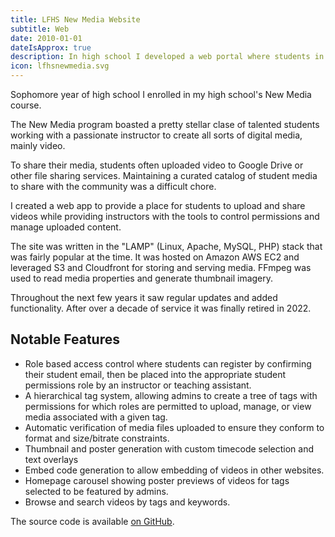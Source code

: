 ```yaml
---
title: LFHS New Media Website
subtitle: Web
date: 2010-01-01
dateIsApprox: true
description: In high school I developed a web portal where students in the New Media class could upload and share their projects.
icon: lfhsnewmedia.svg
---
```


Sophomore year of high school I enrolled in my high school's New Media course.

The New Media program boasted a pretty stellar clase of talented students
working with a passionate instructor to create all sorts of digital media,
mainly video.

To share their media, students often uploaded video to Google Drive or other
file sharing services. Maintaining a curated catalog of student media to share
with the community was a difficult chore.

I created a web app to provide a place for students to upload and share videos
while providing instructors with the tools to control permissions and manage
uploaded content.

The site was written in the "LAMP" (Linux, Apache, MySQL, PHP) stack that was
fairly popular at the time. It was hosted on Amazon AWS EC2 and leveraged S3
and Cloudfront for storing and serving media. FFmpeg was used to read media
properties and generate thumbnail imagery.

Throughout the next few years it saw regular updates and added functionality.
After over a decade of service it was finally retired in 2022.

## Notable Features

 - Role based access control where students can register by confirming their
   student email, then be placed into the appropriate student permissions role
   by an instructor or teaching assistant.
 - A hierarchical tag system, allowing admins to create a tree of tags with
   permissions for which roles are permitted to upload, manage, or view media
   associated with a given tag.
 - Automatic verification of media files uploaded to ensure they conform to
   format and size/bitrate constraints.
 - Thumbnail and poster generation with custom timecode selection and text
   overlays
 - Embed code generation to allow embedding of videos in other websites.
 - Homepage carousel showing poster previews of videos for tags selected to be
   featured by admins.
 - Browse and search videos by tags and keywords.

The source code is available
[on GitHub](https://github.com/LFHSNewMedia/Legacy-LFHSNewMedia.com).